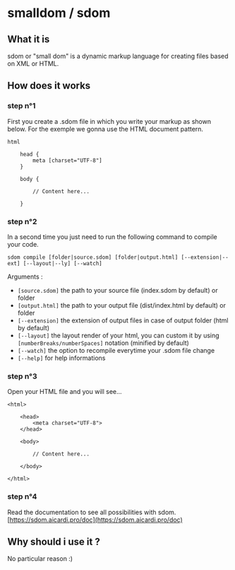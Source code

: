 # smalldom / sdom

## What it is

sdom or "small dom" is a dynamic markup language for creating files based on XML or HTML.

## How does it works

### step n°1

First you create a .sdom file in which you write your markup as shown below.
For the exemple we gonna use the HTML document pattern.

```
html

    head {
        meta [charset="UTF-8"]
    }

    body {

        // Content here...

    }
```

### step n°2

In a second time you just need to run the following command to compile your code.

`sdom compile [folder|source.sdom] [folder|output.html] [--extension|--ext] [--layout|--ly] [--watch]`

Arguments :
- `[source.sdom]` the path to your source file (index.sdom by default) or folder
- `[output.html]` the path to your output file (dist/index.html by default) or folder
- `[--extension]` the extension of output files in case of output folder (html by default)
- `[--layout]` the layout render of your html, you can custom it by using `[numberBreaks/numberSpaces]` notation (minified by default)
- `[--watch]` the option to recompile everytime your .sdom file change
- `[--help]` for help informations

### step n°3

Open your HTML file and you will see...

```
<html>

    <head>
        <meta charset="UTF-8">
    </head>

    <body>

        // Content here...

    </body>

</html>
```

### step n°4

Read the documentation to see all possibilities with sdom.
[https://sdom.aicardi.pro/doc](https://sdom.aicardi.pro/doc)

## Why should i use it ?

No particular reason :)